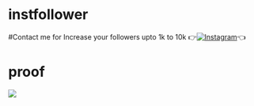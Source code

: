 # instfollower

#Contact me for 
Increase your followers upto 1k to 10k 
👉[![Instagram](https://img.shields.io/badge/INSTAGRAM-FOLLOW-red?style=for-the-badge&logo=instagram)](https://www.instagram.com/shubhamgosainn)👈
# proof 
![ ](https://raw.githubusercontent.com/ShuBhamg0sain/instfollower/main/resources/IMG_20210402_110329.jpg)

